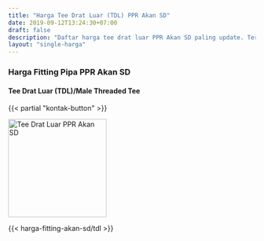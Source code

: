```yaml
---
title: "Harga Tee Drat Luar (TDL) PPR Akan SD"
date: 2019-09-12T13:24:30+07:00
draft: false
description: "Daftar harga tee drat luar PPR Akan SD paling update. Tersedia berbagai sambungan pipa PPR Akan SD."
layout: "single-harga"
---
```


### Harga Fitting Pipa PPR Akan SD

#### Tee Drat Luar (TDL)/Male Threaded Tee

{{< partial "kontak-button" >}}

<img src="../img/akan-sd/tdl.jpg" alt="Tee Drat Luar PPR Akan SD" width="200">

{{< harga-fitting-akan-sd/tdl >}}

